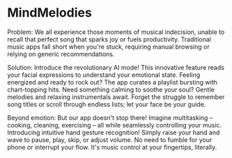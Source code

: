 # MindMelodies

Problem: We all experience those moments of musical indecision, unable to recall that perfect song that sparks joy or fuels productivity. Traditional music apps fall short when you're stuck, requiring manual browsing or relying on generic recommendations.

Solution: Introduce the revolutionary AI mode! This innovative feature reads your facial expressions to understand your emotional state. Feeling energized and ready to rock out? The app curates a playlist bursting with chart-topping hits. Need something calming to soothe your soul? Gentle melodies and relaxing instrumentals await. Forget the struggle to remember song titles or scroll through endless lists; let your face be your guide.

Beyond emotion: But our app doesn't stop there! Imagine multitasking – cooking, cleaning, exercising – all while seamlessly controlling your music. Introducing intuitive hand gesture recognition! Simply raise your hand and wave to pause, play, skip, or adjust volume. No need to fumble for your phone or interrupt your flow. It's music control at your fingertips, literally.
